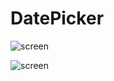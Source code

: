 # DatePicker

![screen](https://raw.githubusercontent.com/ycuwq/DatePicker/master/screenshots/20180110204838.gif)

![screen](https://raw.githubusercontent.com/ycuwq/DatePicker/master/screenshots/20180110204852.gif)